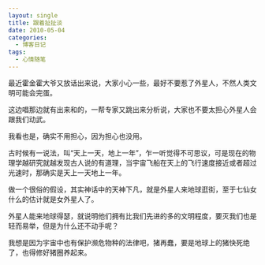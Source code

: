 ```yaml
---
layout: single
title: 跟着扯扯淡
date: 2010-05-04
categories:
  - 博客日记
tags:
  - 心情随笔
---
```


最近霍金霍大爷又放话出来说，大家小心一些，最好不要惹了外星人，不然人类文明可能会完蛋。

这边唱那边就有出来和的，一帮专家又跳出来分析说，大家也不要太担心外星人会跟我们动武。

我看也是，确实不用担心，因为担心也没用。

古时候有一说法，叫“天上一天，地上一年”，乍一听觉得不可思议，可是现在的物理学越研究就越发现古人说的有道理，当宇宙飞船在天上的飞行速度接近或者超过光速时，那确实是天上一天地上一年。

做一个很俗的假设，其实神话中的天神下凡，就是外星人来地球逛街，至于七仙女什么的估计就是女外星人了。

外星人能来地球得瑟，就说明他们拥有比我们先进的多的文明程度，要灭我们也是轻而易举，但是为什么还不动手呢？

我想是因为宇宙中也有保护濒危物种的法律吧，猪再蠢，要是地球上的猪快死绝了，也得修好猪圈养起来。
